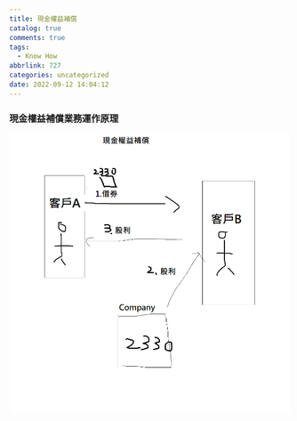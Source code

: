 ```yaml
---
title: 現金權益補償
catalog: true
comments: true
tags:
  - Know How
abbrlink: 727
categories: uncategorized
date: 2022-09-12 14:04:12
---
```

### 現金權益補償業務運作原理
![Result](現金權益補償/work.png)
